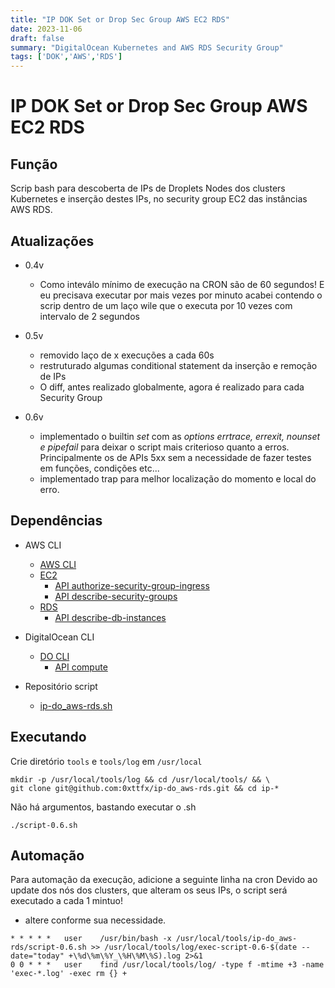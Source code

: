 ```yaml
---
title: "IP DOK Set or Drop Sec Group AWS EC2 RDS"
date: 2023-11-06
draft: false
summary: "DigitalOcean Kubernetes and AWS RDS Security Group"
tags: ['DOK','AWS','RDS']
---
```


# IP DOK Set or Drop Sec Group AWS EC2 RDS

## Função
 Scrip bash para descoberta de IPs de Droplets Nodes dos clusters Kubernetes e inserção destes IPs, no security group EC2 das instâncias AWS RDS.

## Atualizações
 
- 0.4v
  - Como inteválo mínimo de execução na CRON são de 60 segundos! E eu precisava executar por mais vezes por minuto acabei contendo o scrip dentro de um laço wile que o executa por 10 vezes com intervalo de 2 segundos
- 0.5v
  - removido laço de x execuções a cada 60s
  - restruturado algumas conditional statement da inserção e remoção de IPs
  - O diff, antes realizado globalmente, agora é realizado para cada Security Group

- 0.6v
  - implementado o builtin *set* com as *options* *errtrace, errexit, nounset e pipefail* para deixar o script mais criterioso quanto a erros. Principalmente os de APIs 5xx sem a necessidade de fazer testes em funções, condições etc...
  - implementado trap para melhor localização do momento e local do erro.





## Dependências

- AWS CLI
  - [AWS CLI](https://docs.aws.amazon.com/cli/latest/userguide/getting-started-install.html)
  - [EC2](https://docs.aws.amazon.com/cli/latest/reference/ec2/)
    - [API authorize-security-group-ingress](https://docs.aws.amazon.com/cli/latest/reference/ec2/authorize-security-group-ingress.html)
    - [API describe-security-groups](https://docs.aws.amazon.com/cli/latest/reference/ec2/describe-security-groups.html)
  - [RDS](https://docs.aws.amazon.com/cli/latest/reference/rds/)
    - [API describe-db-instances](https://docs.aws.amazon.com/cli/latest/reference/rds/describe-db-instances.html)
- DigitalOcean CLI
  - [DO CLI](https://docs.digitalocean.com/reference/doctl/how-to/install/)
    - [API compute](https://docs.digitalocean.com/reference/doctl/reference/compute/)

- Repositório script
  - [ip-do_aws-rds.sh](https://github.com/0xttfx/ip-do_aws-rds)

## Executando

 Crie diretório `tools` e `tools/log` em  `/usr/local` 
```
mkdir -p /usr/local/tools/log && cd /usr/local/tools/ && \
git clone git@github.com:0xttfx/ip-do_aws-rds.git && cd ip-*
```

 Não há argumentos, bastando executar o .sh
```
./script-0.6.sh
```

## Automação 

 Para automação da execução, adicione a seguinte linha na cron
 Devido ao update dos nós dos clusters, que alteram os seus IPs, o script será executado a cada 1 mintuo!
 - altere conforme sua necessidade.

```
* * * * * 	user	/usr/bin/bash -x /usr/local/tools/ip-do_aws-rds/script-0.6.sh >> /usr/local/tools/log/exec-script-0.6-$(date --date="today" +\%d\%m\%Y_\%H\%M\%S).log 2>&1
0 0 * * *   user	find /usr/local/tools/log/ -type f -mtime +3 -name 'exec-*.log' -exec rm {} +
```
